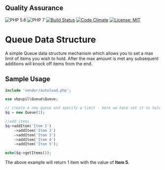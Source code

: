 ## Quality Assurance

![PHP 5.6](https://img.shields.io/badge/PHP-5.6-blue.svg)
![PHP 7](https://img.shields.io/badge/PHP-7-blue.svg)
[![Build Status](https://travis-ci.org/vbpupil/queue.svg?branch=master)](https://travis-ci.org/vbpupil/queue)
[![Code Climate](https://codeclimate.com/github/vbpupil/queue/badges/gpa.svg)](https://codeclimate.com/github/vbpupil/queue)
[![License: MIT](https://img.shields.io/badge/License-MIT-green.svg)](https://opensource.org/licenses/MIT)


# Queue Data Structure

A simple Queue data structure mechanism which allows you to set a max limit of items
you wish to hold. After the max amount is met any subsequent additions will knock off
items from the end.

## Sample Usage

```php
include 'vendor/autoload.php';

use vbpupil\Queue\Queue;

// create a new queue and specify a limit - here we have set it to hold 1 item.
$q = new Queue(1);

//add items
$q->addItem('Item 1')
    ->addItem('Item 2')
    ->addItem('Item 3')
    ->addItem('Item 4')
    ->addItem('Item 5');

echo($q->getItems());
```

The above example will return 1 item with the value of **Item 5**.
